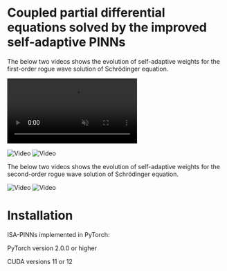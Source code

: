 # Coupled partial differential equations solved by the improved self-adaptive PINNs

The below two videos shows the evolution of self-adaptive weights for the first-order rogue wave solution of Schrödinger equation.

<video autoplay loop muted playsinline>
    <source src="https://raw.githubusercontent.com/hucmwf/coupsa/main/sa-sch1st-animation.mp4" type="video/mp4">
    Your browser does not support the video tag.
</video>


![Video](https://github.com/hucmwf/coupsa/tree/main/sa-sch1st-animation.gif)
![Video](https://github.com/hucmwf/coupsa/raw/master/sa-sch1st-animation.gif)

The below two videos shows the evolution of self-adaptive weights for the second-order rogue wave solution of Schrödinger equation.

![Video](https://github.com/hucmwf/coupsa/raw/master/sa-sch2nd-animation.gif)
![Video](https://github.com/hucmwf/coupsa/raw/master/sa-sch2nd-v-animation.gif)


# Installation
ISA-PINNs implemented in PyTorch:

PyTorch version 2.0.0 or higher

CUDA versions 11 or 12
